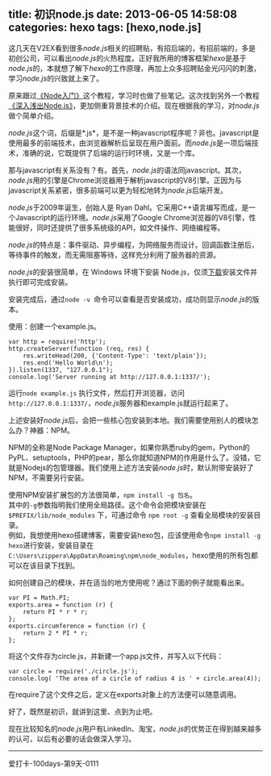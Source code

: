 title: 初识node.js
date: 2013-06-05 14:58:08
categories: hexo
tags: [hexo,node.js]
---
这几天在V2EX看到很多*node.js*相关的招聘贴，有招后端的，有招前端的，多是初创公司，可以看出*node.js*的火热程度。正好我所用的博客框架*hexo*是基于*node.js*的，本就想了解下*hexo*的工作原理，再加上众多招聘贴金光闪闪的刺激，学习*node.js*的兴致就上来了。

原来跟过[《Node入门》](http://www.nodebeginner.org/index-zh-cn.html)这个教程，学习时也做了些笔记。这次找到另外一个教程[《深入浅出Node.js》](http://www.infoq.com/cn/master-nodejs)，更加侧重背景技术的介绍。现在根据我的学习，对*node.js*做个简单介绍。

*node.js*这个词，后缀是*.js*，是不是一种javascript程序呢？非也。javascript是使用最多的前端技术，由浏览器解析后呈现在用户面前。而*node.js*是一项后端技术，准确的说，它既提供了后端的运行时环境，又是一个库。

那与javascript有关系没有？有。首先，*node.js*的语法同javascript。其次，*node.js*用的引擎是Chrome浏览器用于解析javascript的V8引擎。正因为与javascript关系紧密，很多前端可以更为轻松地转为*node.js*后端开发。

*node.js*于2009年诞生，创始人是 Ryan Dahl。它采用C++语言编写而成，是一个Javascript的运行环境。*node.js*采用了Google Chrome浏览器的V8引擎，性能很好，同时还提供了很多系统级的API，如文件操作、网络编程等。

*node.js*的特点是：事件驱动、异步编程，为网络服务而设计。回调函数注册后，等待事件的触发，而无需阻塞等待，这样充分利用了服务器的资源。

*node.js*的安装很简单，在 Windows 环境下安装 Node.js，仅须[下载](http://nodejs.org/)安装文件并执行即可完成安装。

安装完成后，通过`node -v `命令可以查看是否安装成功，成功则显示*node.js*的版本。

使用：创建一个example.js。
```
var http = require('http'); 
http.createServer(function (req, res) { 
    res.writeHead(200, {'Content-Type': 'text/plain'}); 
    res.end('Hello World\n'); 
}).listen(1337, "127.0.0.1"); 
console.log('Server running at http://127.0.0.1:1337/'); 
```

运行`node example.js` 执行文件，然后打开浏览器，访问`http://127.0.0.1:1337/`，*node.js*服务器和example.js就运行起来了。

上述安装好*node.js*后，会把一些核心包安装到本地。我们需要使用别人的模块怎么办？神器：NPM。

NPM的全称是Node Package Manager，如果你熟悉ruby的gem，Python的PyPL、setuptools，PHP的pear，那么你就知道NPM的作用是什么了。没错，它就是Nodejs的包管理器。我们使用上述方法安装*node.js*时，默认附带安装好了NPM，不需要另行安装。

使用NPM安装扩展包的方法很简单，`npm install -g 包名`。  
其中的`-g`参数指明我们使用全局路径。这个命令会把模块安装在 `$PREFIX/lib/node_modules` 下，可通过命令 `npm root -g` 查看全局模块的安装目录。  
例如，我想使用hexo搭建博客，需要安装hexo包，应该使用命令`npm install -g hexo`进行安装，安装目录在`C:\Users\zippera\AppData\Roaming\npm\node_modules`，hexo使用的所有包都可以在该目录下找到。

如何创建自己的模块，并在适当的地方使用呢？通过下面的例子就能看出来。
```
var PI = Math.PI;
exports.area = function (r) {
    return PI * r * r;
};
exports.circumference = function (r) {
    return 2 * PI * r;
};
```

将这个文件存为circle.js，并新建一个app.js文件，并写入以下代码：
```
var circle = require('./circle.js');
console.log( 'The area of a circle of radius 4 is ' + circle.area(4));
```

在require了这个文件之后，定义在exports对象上的方法便可以随意调用。

好了，既然是初识，就讲到这里、点到为止吧。

现在比较知名的*node.js*用户有LinkedIn、淘宝，*node.js*的优势正在得到越来越多的认可，以后有必要的话会做深入学习。

---
爱打卡-100days-第9天-0111